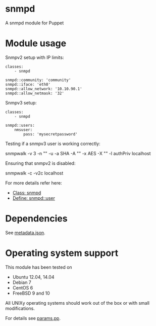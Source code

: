 # snmpd

A snmpd module for Puppet

# Module usage

Snmpv2 setup with IP limits:

    classes:
        - snmpd
    
    snmpd::community: 'community'
    snmpd::iface: 'eth0'
    snmpd::allow_network: '10.10.90.1'
    snmpd::allow_netmask: '32'

Snmpv3 setup:

    classes:
        - snmpd
    
    snmpd::users:
        nmsuser:
            pass: 'mysecretpassword'

Testing if a snmpv3 user is working correctly:

   snmpwalk -v 3 -n "" -u <user> -a SHA -A "<pass>" -x AES -X "<pass>"
     -l authPriv localhost

Ensuring that snmpv2 is disabled:

   snmpwalk -c <pass> -v2c localhost

For more details refer here:

* [Class: snmpd](manifests/init.pp)
* [Define: snmpd::user](manifests/user.pp)

# Dependencies

See [metadata.json](metadata.json).

# Operating system support

This module has been tested on

* Ubuntu 12.04, 14.04
* Debian 7
* CentOS 6
* FreeBSD 9 and 10

All UNIXy operating systems should work out of the box or with small 
modifications.

For details see [params.pp](manifests/params.pp).
